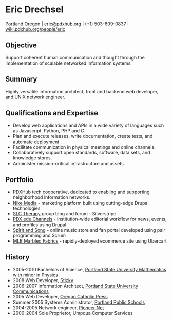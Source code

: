 # Eric Drechsel 

Portland Oregon | [eric@pdxhub.org](mailto:eric@pdxhub.org) | (+1) 503-609-0837 | [wiki.pdxhub.org/people/eric](http://wiki.pdxhub.org/people/eric) 

## Objective

Support coherent human communication and thought through the implementation of scalable networked information systems.

## Summary

Highly versatile information architect, front and backend web developer, and UNIX network engineer.

## Qualifications and Expertise

* Develop web applications and APIs in a wide variety of languages such as Javascript, Python, PHP and C.
* Plan and execute releases, write documentation, create tests, and automate deployment.
* Facilitate communication in physical meetings and online channels.
* Collaboratively support open standards, software, data sets, and knowledge stores.
* Administer mission-critical infrastructure and assets.

## Portfolio

* [PDXHub](http://wiki.pdxhub.org/ops/) tech cooperative, dedicated to enabling and supporting neighborhood information networks.
* [Nike Media](http://nikemedia.com/) - marketing platform built using cutting-edge Drupal technologies
* [SLC Therapy](http://slctherapy.com/) group blog and forum - Silverstripe
* [PDX.edu Channels](http://pdx.edu/) - institution-wide editorial workflow for news, events, and profiles using Drupal
* [Spirit and Song](http://SpiritAndSong.com/) - online music store and fan portal developed using pair programming and Scrum
* [MLB Marbled Fabrics](http://MarbledFabrics.com) - rapidly-deployed ecommerce site using Ubercart

## History

* 2005-2010 Bachelors of Science, [Portland State University Mathematics](http://www.mth.pdx.edu) with minor in [Physics](http://www.physics.pdx.edu)
* 2008 Web Developer, [Sticky](http://www.sticky.tv/)
* 2006-2007 Information Architect, [Portland State University Communications](http://pdx.edu/ucomm)
* 2005 Web Developer, [Oregon Catholic Press](http://ocp.org/)
* Summer 2005 Systems Administrator, [Portland Public Schools](http://www.pps.k12.or.us/)
* 2004-2005 Network engineer, [Pioneer Net](http://pioneer-net.com/)
* 2000-2004 Sole Proprietor, Umpqua Computer Services

